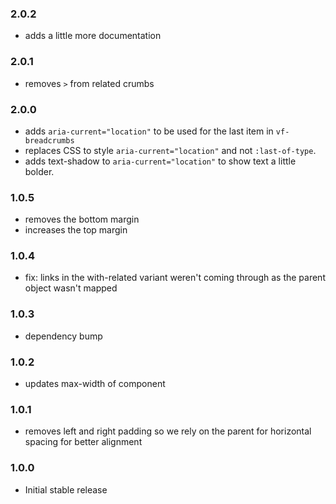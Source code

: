 ### 2.0.2

* adds a little more documentation

### 2.0.1

* removes `>` from related crumbs

### 2.0.0

* adds `aria-current="location"` to be used for the last item in `vf-breadcrumbs`
* replaces CSS to style `aria-current="location"` and not `:last-of-type`.
* adds text-shadow to `aria-current="location"` to show text a little bolder.

### 1.0.5

* removes the bottom margin
* increases the top margin

### 1.0.4

* fix: links in the with-related variant weren't coming through as the parent object wasn't mapped

### 1.0.3

* dependency bump

### 1.0.2

* updates max-width of component

### 1.0.1

* removes left and right padding so we rely on the parent for horizontal spacing for better alignment

### 1.0.0

* Initial stable release
